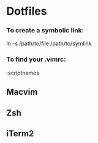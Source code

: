 # Dotfiles

### To create a symbolic link:

ln -s /path/to/file /path/to/symlink

### To find your .vimrc:

:scriptnames

## Macvim
## Zsh
## iTerm2

